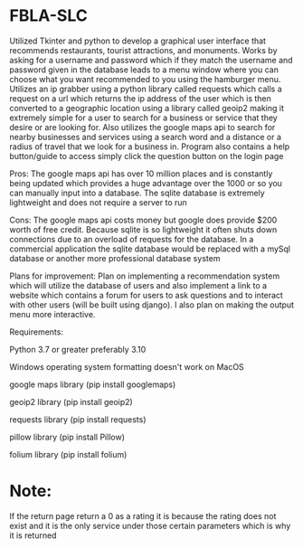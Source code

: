 # FBLA-SLC
Utilized Tkinter and python to develop a graphical user interface that recommends restaurants, tourist attractions, and monuments. Works by asking for a username and password which if they match the username and password given in the database leads to a menu window where you can choose what you want recommended to you using the hamburger menu. Utilizes an ip grabber using a python library called requests which calls a request on a url which returns the ip address of the user which is then converted to a geographic location using a library called geoip2 making it extremely simple for a user to search for a business or service that they desire or are looking for. Also utilizes the google maps api to search for nearby businesses and services using a search word and a distance or a radius of travel that we look for a business in. Program also contains a help button/guide to access simply click the question button on the login page

Pros: The google maps api has over 10 million places and is constantly being updated which provides a huge advantage over the 1000 or so you can manually input into a database. The sqlite database is extremely lightweight and does not require a server to run

Cons: The google maps api costs money but google does provide $200 worth of free credit. Because sqlite is so lightweight it often shuts down connections due to an overload of requests for the database. In a commercial application the sqlite database would be replaced with a mySql database or another more professional database system

Plans for improvement: Plan on implementing a recommendation system which will utilize the database of users and also implement a link to a website which contains a forum for users to ask questions and to interact with other users (will be built using django). I also plan on making the output menu more interactive.

Requirements:

Python 3.7 or greater preferably 3.10

Windows operating system formatting doesn't work on MacOS

google maps library (pip install googlemaps)

geoip2 library (pip install geoip2)

requests library (pip install requests)

pillow library (pip install Pillow)

folium library (pip install folium)


# Note:
If the return page return a 0 as a rating it is because the rating does not exist and it is the only service under those certain parameters which is why it is returned
